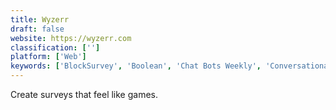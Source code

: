 ```yaml
---
title: Wyzerr
draft: false 
website: https://wyzerr.com
classification: ['']
platform: ['Web']
keywords: ['BlockSurvey', 'Boolean', 'Chat Bots Weekly', 'Conversational Form', 'FeedBot by SurveySparrow', 'FieldGoal', 'Insights Network', 'Iterate', 'JotForm', 'Paperform', 'ProntoForms', 'Qualtrics Research Core', 'Simple Poll', 'Slack Surveys by Standuply', 'Survey Monkey', 'SurveyGizmo', 'SurveySparrow', 'Typeform', 'VWO On-page Surveys', 'doopoll']
---
```

Create surveys that feel like games.
